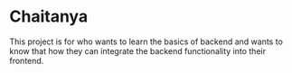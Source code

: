# Chaitanya

This project is for  who wants to learn the basics of backend and wants to know that how they can integrate the backend functionality into their frontend.
